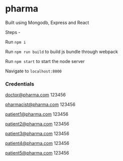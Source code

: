 # pharma

Built using Mongodb, Express and React

Steps - 

Run `npm i`

Run `npm run build` to build js bundle through webpack

Run `npm start` to start the node server

Navigate to `localhost:8000`

### Credentials ###
doctor@pharma.com
123456

pharmacist@pharma.com
123456

patient1@pharma.com
123456

patient2@pharma.com
123456

patient3@pharma.com
123456

patient4@pharma.com
123456

patient5@pharma.com
123456
